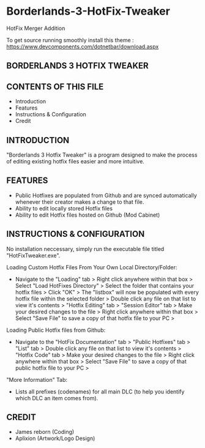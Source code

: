 # Borderlands-3-HotFix-Tweaker
HotFix Merger Addition

To get source running smoothly install this theme : https://www.devcomponents.com/dotnetbar/download.aspx

BORDERLANDS 3 HOTFIX TWEAKER
---------------------


CONTENTS OF THIS FILE
---------------------

 * Introduction
 * Features
 * Instructions & Configuration
 * Credit


INTRODUCTION
------------

 "Borderlands 3 Hotfix Tweaker" is a program designed to make the process of editing existing hotfix files easier and more intuitive.


FEATURES
------------

 * Public Hotfixes are populated from Github and are synced automatically whenever their creator makes a change to that file.
 * Ability to edit locally stored Hotfix files
 * Ability to edit Hotfix files hosted on Github (Mod Cabinet)


INSTRUCTIONS & CONFIGURATION
-------------
 
No installation neccessary, simply run the executable file titled "HotFixTweaker.exe".

Loading Custom Hotfix Files From Your Own Local Directory/Folder:
 * Navigate to the "Loading" tab > Right click anywhere within that box > Select "Load HotFixes Directory" > Select the folder that contains your hotfix files > Click "OK" > The "listbox" will now be populated with every hotfix file within the selected folder > Double click any file on that list to view it's contents > "Hotfix Editing" tab > "Session Editor" tab > Make your desired changes to the file > Right click anywhere within that box > Select "Save File" to save a copy of that hotfix file to your PC > 
 
Loading Public Hotfix files from Github:
 * Navigate to the "HotFix Documentation" tab > "Public Hotfixes" tab > "List" tab > Double click any file on that list to view it's contents > "Hotfix Code" tab > Make your desired changes to the file > Right click anywhere within that box > Select "Save File" to save a copy of that public hotfix file to your PC >

"More Information" Tab:
 * Lists all prefixes (codenames) for all main DLC (to help you identify which DLC an item comes from).


CREDIT
-----------

 * James reborn (Coding)
 * Aplixion (Artwork/Logo Design)

